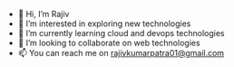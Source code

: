 - 👋 Hi, I’m Rajiv
- 👀 I’m interested in exploring new technologies
- 🌱 I’m currently learning cloud and devops technologies
- 💞️ I’m looking to collaborate on web technologies
- 📫 You can reach me on rajivkumarpatra01@gmail.com

<!---
rajivkumarpatra01/rajivkumarpatra01 is a ✨ special ✨ repository because its `README.md` (this file) appears on your GitHub profile.
You can click the Preview link to take a look at your changes.
--->
